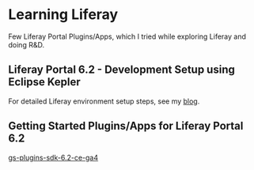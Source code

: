 # Learning Liferay

Few Liferay Portal Plugins/Apps, which I tried while exploring Liferay and doing R&D.

## Liferay Portal 6.2 - Development Setup using Eclipse Kepler

For detailed Liferay environment setup steps, see my [blog](http://tirthalpatel.blogspot.in/2014/02/liferay-portal-6.2-development-setup-guide.html).

## Getting Started Plugins/Apps for Liferay Portal 6.2

[gs-plugins-sdk-6.2-ce-ga4](https://github.com/tirthalpatel/Learning-Liferay/tree/master/gs-plugins-sdk-6.2-ce-ga4)